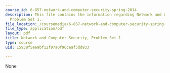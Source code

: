 ```yaml
---
course_id: 6-857-network-and-computer-security-spring-2014
description: This file contains the information regarding Network and Computer Security,
  Problem Set 1.
file_location: /coursemedia/6-857-network-and-computer-security-spring-2014/15938f5ee9bf12f97a0f96ceaf5dd933_MIT6_857S14_1.3.pdf
file_type: application/pdf
layout: pdf
title: Network and Computer Security, Problem Set 1
type: course
uid: 15938f5ee9bf12f97a0f96ceaf5dd933

---
```

None